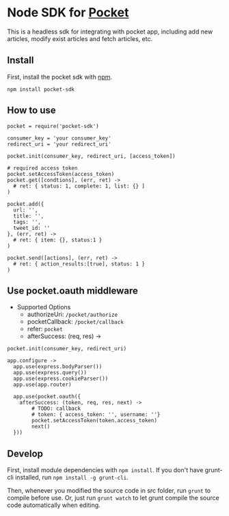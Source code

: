 # Node SDK for [Pocket](http://getpocket.com)
This is a headless sdk for integrating with pocket app, including add new articles, modify exist articles and fetch articles, etc.

## Install

First, install the pocket sdk with [npm](http://npmjs.org).
```
npm install pocket-sdk
```

## How to use
```
pocket = require('pocket-sdk')

consumer_key = 'your consumer_key'
redirect_uri = 'your redirect_uri'

pocket.init(consumer_key, redirect_uri, [access_token])

# required access token
pocket.setAccessToken(access_token)
pocket.get([condtions], (err, ret) ->
  # ret: { status: 1, complete: 1, list: {} ]
)

pocket.add({
  url: '',
  title: '',
  tags: '',
  tweet_id: ''
}, (err, ret) ->
  # ret: { item: {}, status:1 }
)

pocket.send([actions], (err, ret) ->
  # ret: { action_results:[true], status: 1 }
)

```

## Use pocket.oauth middleware

- Supported Options
  - authorizeUri: `/pocket/authorize`
  - pocketCallback: `/pocket/callback`
  - refer: `pocket`
  - afterSuccess: (req, res) ->

```
pocket.init(consumer_key, redirect_uri)

app.configure ->
  app.use(express.bodyParser())
  app.use(express.query())
  app.use(express.cookieParser())
  app.use(app.router)

  app.use(pocket.oauth({
    afterSuccess: (token, req, res, next) ->
        # TODO: callback
        # token: { access_token: '', username: ''}
        pocket.setAccessToken(token.access_token)
        next()
  }))

```
## Develop

First, install module dependencies with `npm install`. If you don't have grunt-cli installed, run `npm install -g grunt-cli`.

Then, whenever you modified the source code in src folder, run `grunt` to compile before use. Or, just run `grunt watch` to let grunt compile the source code automatically when editing.
